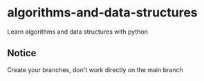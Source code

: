 # algorithms-and-data-structures
Learn algorithms and data structures with python

## Notice
Create your branches, don't work directly on the main branch
